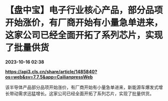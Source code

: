 # 【盘中宝】电子行业核心产品，部分品项开始涨价，有厂商开始有小量急单进来，这家公司已经全面开拓了系列芯片，实现了批量供货

**2023-10-16 02:38**

**https://api3.cls.cn/share/article/1485840?os=web&sv=7.7.5&app=CailianpressWeb**

该半导体产品部分品项开始涨价，有厂商开始有小量急单进来，新能源车爆发式增长带动需求迅猛增长。这家公司已经全面开拓了系列芯片，实现了批量供货。